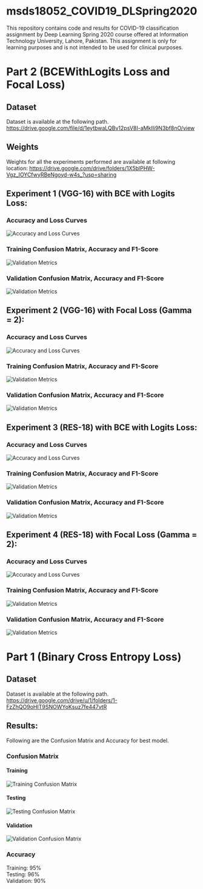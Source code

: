 # msds18052_COVID19_DLSpring2020
This repository contains code and results for COVID-19 classification assignment by Deep Learning Spring 2020 course offered at Information Technology University, Lahore, Pakistan. This assignment is only for learning purposes and is not intended to be used for clinical purposes.

# Part 2 (BCEWithLogits Loss and Focal Loss)
## Dataset
Dataset is available at the following path.
https://drive.google.com/file/d/1eytbwaLQBv12psV8I-aMkIli9N3bf8nO/view

## Weights
Weights for all the experiments performed are available at following location:
https://drive.google.com/drive/folders/1X5blPHW-Vgz_IOYCfwyRBeNgoyd-w4s_?usp=sharing

## Experiment 1 (VGG-16) with BCE with Logits Loss:
### Accuracy and Loss Curves
![Accuracy and Loss Curves](results_part2/1_1.JPG)

### Training Confusion Matrix, Accuracy and F1-Score
![Validation Metrics](results_part2/1_2.JPG)

### Validation Confusion Matrix, Accuracy and F1-Score
![Validation Metrics](results_part2/1_3.JPG)

## Experiment 2 (VGG-16) with Focal Loss (Gamma = 2):
### Accuracy and Loss Curves
![Accuracy and Loss Curves](results_part2/2_1.JPG)

### Training Confusion Matrix, Accuracy and F1-Score
![Validation Metrics](results_part2/2_2.JPG)

### Validation Confusion Matrix, Accuracy and F1-Score
![Validation Metrics](results_part2/2_3.JPG)

## Experiment 3 (RES-18) with BCE with Logits Loss:
### Accuracy and Loss Curves
![Accuracy and Loss Curves](results_part2/3_1.JPG)

### Training Confusion Matrix, Accuracy and F1-Score
![Validation Metrics](results_part2/3_2.JPG)

### Validation Confusion Matrix, Accuracy and F1-Score
![Validation Metrics](results_part2/3_3.JPG)

## Experiment 4 (RES-18) with Focal Loss (Gamma = 2):
### Accuracy and Loss Curves
![Accuracy and Loss Curves](results_focal_loss/4_1.JPG)

### Training Confusion Matrix, Accuracy and F1-Score
![Validation Metrics](results_focal_loss/4_2.JPG)

### Validation Confusion Matrix, Accuracy and F1-Score
![Validation Metrics](results_focal_loss/4_3.JPG)


# Part 1 (Binary Cross Entropy Loss)
## Dataset
Dataset is available at the following path.
https://drive.google.com/drive/u/1/folders/1-FzZhQO9oHIT9SNOWYoKsuz7fe447vtR

## Results:
Following are the Confusion Matrix and Accuracy for best model.
### Confusion Matrix
#### Training
![Training Confusion Matrix](results/training-confusion-matrix.png)

#### Testing
![Testing Confusion Matrix](results/testing-confusion-matrix.png)

#### Validation
![Validation Confusion Matrix](results/validation-confusion-matrix.png)

### Accuracy
Training: 95%
<br/>
Testing: 96%
<br/>
Validation: 90%
